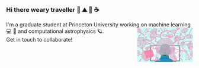 ### Hi there weary traveller 🌲 ⛰️ 🌙 ☕

I'm a graduate student at Princeton University working on machine learning 💻 🤖 <img align="right" width=150 src="brain_gif.gif" /> 
and computational astrophysics 🪐.     
Get in touch to collaborate!



<!--
**SampsonML/SampsonML** is a ✨ _special_ ✨ repository because its `README.md` (this file) appears on your GitHub profile.

Here are some ideas to get you started:

- 🔭 I’m currently working on ...
- 🌱 I’m currently learning ...
- 👯 I’m looking to collaborate on ...
- 🤔 I’m looking for help with ...
- 💬 Ask me about ...
- 📫 How to reach me: ...
- 😄 Pronouns: ...
- ⚡ Fun fact: ...
-->
